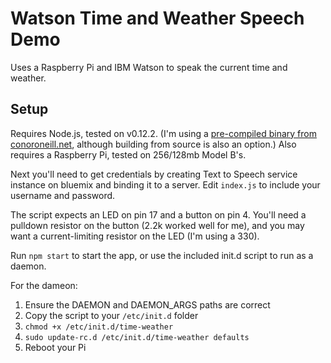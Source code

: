 Watson Time and Weather Speech Demo
===================================

Uses a Raspberry Pi and IBM Watson to speak the current time and weather.

Setup
-----

Requires Node.js, tested on v0.12.2. (I'm using a [pre-compiled binary from conoroneill.net](http://conoroneill.net/node-v0122-for-arm-v6v7-including-raspberry-pi-raspberry-pi-2-and-odroid-c1), although building from source is also an option.) Also requires a Raspberry Pi, tested on 256/128mb Model B's. 

Next you'll need to get credentials by creating Text to Speech service instance on bluemix and binding it to a server. Edit `index.js` to include your username and password.

The script expects an LED on pin 17 and a button on pin 4. You'll need a pulldown resistor on the button (2.2k worked well for me), and you may want a current-limiting resistor on the LED (I'm using a 330).

Run `npm start` to start the app, or use the included init.d script to run as a daemon. 

For the dameon:

1. Ensure the DAEMON and DAEMON_ARGS paths are correct
2. Copy the script to your `/etc/init.d` folder
3. `chmod +x /etc/init.d/time-weather`
4. `sudo update-rc.d /etc/init.d/time-weather defaults`
5. Reboot your Pi


